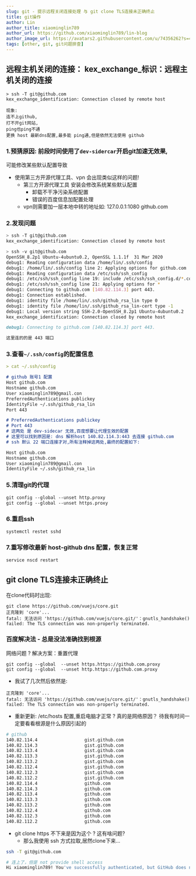 ```yaml
---
slug: git - 提示远程关闭连接处理 与 git clone TLS连接未正确终止
title: git操作
author: Lin
author_title: xiaominglin789
author_url: https://github.com/xiaominglin789/lin-blog
author_image_url: https://avatars2.githubusercontent.com/u/74356262?s=400&u=51bc963a308dd3748ba5133c9cfd29eb3bc0c207&v=4
tags: [other, git, git问题排查]
---
```



## 远程主机关闭的连接： kex_exchange_标识：远程主机关闭的连接
```markown
> ssh -T git@github.com
kex_exchange_identification: Connection closed by remote host

现象: 
连不上github, 
打不开git网站, 
ping也ping不通
更换 host 最新dns配置,最多能 ping通,但是依然无法使用 github
```


### 1.预猜原因: 前段时间使用了`dev-sidercar`开启git加速无效果,
可能修改某些默认配置导致
- 使用第三方开源代理工具、vpn 会出现类似这样的问题!
	- 第三方开源代理工具 安装会修改系统某些默认配置
		- 卸载不干净污染系统配置
		- 错误的百度信息加配置处理
	- vpn则需要加一层本地中转的地址如: 127.0.0.1:1080 github.com




### 2.发现问题
```bash
> ssh -T git@github.com
kex_exchange_identification: Connection closed by remote host

> ssh -v git@github.com
OpenSSH_8.2p1 Ubuntu-4ubuntu0.2, OpenSSL 1.1.1f  31 Mar 2020
debug1: Reading configuration data /home/lin/.ssh/config
debug1: /home/lin/.ssh/config line 2: Applying options for github.com
debug1: Reading configuration data /etc/ssh/ssh_config
debug1: /etc/ssh/ssh_config line 19: include /etc/ssh/ssh_config.d/*.conf matched no files
debug1: /etc/ssh/ssh_config line 21: Applying options for *
debug1: Connecting to github.com [140.82.114.3] port 443.
debug1: Connection established.
debug1: identity file /home/lin/.ssh/github_rsa_lin type 0
debug1: identity file /home/lin/.ssh/github_rsa_lin-cert type -1
debug1: Local version string SSH-2.0-OpenSSH_8.2p1 Ubuntu-4ubuntu0.2
kex_exchange_identification: Connection closed by remote host
```
```markdown
debug1: Connecting to github.com [140.82.114.3] port 443.

这里连的的是 443 端口
```


### 3.查看`~/.ssh/config`的配置信息
```markdown
> cat ~/.ssh/config 

# github 账号1 配置
Host github.com
Hostname github.com
User xiaominglin789@gmail.con
PreferredAuthentications publickey
IdentityFile ~/.ssh/github_rsa_lin
Port 443

# PreferredAuthentications publickey
# Port 443
# 这两处 是 dev-sidecar 无效,百度想要让代理生效的配置
# 这里可以找到原因是: dns 解析host 140.82.114.3:443 去连接 github.com
# ssh 默认 22 端口连接才对,所有注释掉这两处,最终的配置如下:

Host github.com
Hostname github.com
User xiaominglin789@gmail.con
IdentityFile ~/.ssh/github_rsa_lin
```



### 5.清理git的代理
```markdown
git config --global --unset http.proxy
git config --global --unset https.proxy
```



### 6.重启ssh
```markdown
systemctl restet sshd
```


### 7.重写修改最新 host-github dns 配置，恢复正常
```bash
service nscd restart
```




## git clone TLS连接未正确终止
在clone代码时出现:
```
git clone https://github.com/vuejs/core.git
正克隆到 'core'...
fatal: 无法访问 'https://github.com/vuejs/core.git/'：gnutls_handshake() failed: The TLS connection was non-properly terminated.
```

### 百度解决法 - 总是没法准确找到根源
网络问题 ? 解决方案：重置代理
```
git config --global  --unset https.https://github.com.proxy 
git config --global  --unset http.https://github.com.proxy

```

- 我试了几次然后依然是:
```
正克隆到 'core'...
fatal: 无法访问 'https://github.com/vuejs/core.git/'：gnutls_handshake() failed: The TLS connection was non-properly terminated.
```

- 重新更新: /etc/hosts 配置,重启电脑才正常 ? 真的是网络原因？
待我有时间一定要看看根源是什么原因引起的
```bash
# github
140.82.114.4                  gist.github.com
140.82.114.3                  gist.github.com
140.82.113.4                  gist.github.com
140.82.113.3                  gist.github.com
140.82.113.2                  gist.github.com
140.82.112.4                  gist.github.com
140.82.112.3                  gist.github.com
140.82.112.2                  gist.github.com
140.82.114.4                  github.com
140.82.114.3                  github.com
140.82.113.4                  github.com
140.82.113.3                  github.com
140.82.113.2                  github.com
140.82.112.4                  github.com
140.82.112.3                  github.com
140.82.112.2                  github.com
```


- git clone https 不下来是因为这个 ? 这有啥问题?
 	+ 那么我使用 ssh 方式拉取,居然clone下来...
```bash
ssh -T git@github.com

# 连上了，但是 not provide shell access
Hi xiaominglin789! You've successfully authenticated, but GitHub does not provide shell access.
```
